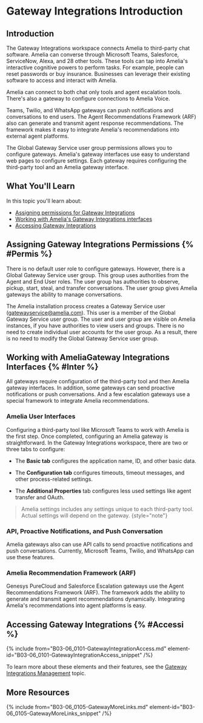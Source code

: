 # Gateway Integrations Introduction

## Introduction

The Gateway Integrations workspace connects Amelia to third-party chat software. Amelia can converse through Microsoft Teams, Salesforce, ServiceNow, Alexa, and 28 other tools. These tools can tap into Amelia's interactive cognitive powers to perform tasks. For example, people can reset passwords or buy insurance. Businesses can leverage their existing software to access and interact with Amelia.

Amelia can connect to both chat only tools and agent escalation tools. There's also a gateway to configure connections to Amelia Voice.

Teams, Twilio, and WhatsApp gateways can push notifications and conversations to end users. The Agent Recommendations Framework (ARF) also can generate and transmit agent response recommendations. The framework makes it easy to integrate Amelia's recommendations into external agent platforms.

The Global Gateway Service user group permissions allows you to configure gateways. Amelia's gateway interfaces use easy to understand web pages to configure settings. Each gateway requires configuring the third-party tool and an Amelia gateway interface.

## What You'll Learn

In this topic you'll learn about:

* [Assigning permissions for Gateway Integrations](#Permis)
* [Working with Amelia's Gateway Integrations interfaces](#Inter)
* [Accessing Gateway Integrations](#Accessi)

## Assigning Gateway Integrations Permissions {% #Permis %}

There is no default user role to configure gateways. However, there is a Global Gateway Service user group. This group uses authorities from the Agent and End User roles. The user group has authorities to observe, pickup, start, steal, and transfer conversations. The user group gives Amelia gateways the ability to manage conversations.

The Amelia installation process creates a Gateway Service user (gatewayservice@amelia.com). This user is a member of the Global Gateway Service user group. The user and user group are visible on Amelia instances, if you have authorities to view users and groups. There is no need to create individual user accounts for the user group. As a result, there is no need to modify the Global Gateway Service user group.

## Working with AmeliaGateway Integrations Interfaces {% #Inter %}

All gateways require configuration of the third-party tool and then Amelia gateway interfaces. In addition, some gateways can send proactive notifications or push conversations. And a few escalation gateways use a special framework to integrate Amelia recommendations.

### Amelia User Interfaces

Configuring a third-party tool like Microsoft Teams to work with Amelia is the first step. Once completed, configuring an Amelia gateway is straightforward. In the Gateway Integrations workspace, there are two or three tabs to configure:

* The **Basic tab** configures the application name, ID, and other basic data.

* The **Configuration tab** configures timeouts, timeout messages, and other process-related settings.

* The **Additional Properties** tab configures less used settings like agent transfer and OAuth.

> Amelia settings includes any settings unique to each third-party tool. Actual settings will depend on the gateway. {style="note"}

### API, Proactive Notifications, and Push Conversation

Amelia gateways also can use API calls to send proactive notifications and push conversations. Currently, Microsoft Teams, Twilio, and WhatsApp can use these features.

### Amelia Recommendation Framework (ARF)

Genesys PureCloud and Salesforce Escalation gateways use the Agent Recommendations Framework (ARF). The framework adds the ability to generate and transmit agent recommendations dynamically. Integrating Amelia's recommendations into agent platforms is easy.

## Accessing Gateway Integrations {% #Accessi %}

{% include from="B03-06_0101-GatewayIntegrationAccess.md" element-id="B03-06_0101-GatewayIntegrationAccess_snippet" /%}

To learn more about these elements and their features, see the [Gateway Integrations Management](B03-06_0105-Gateway-Integrations-Management.md) topic.


## More Resources

{% include from="B03-06_0105-GatewayMoreLinks.md" element-id="B03-06_0105-GatewayMoreLinks_snippet" /%}
